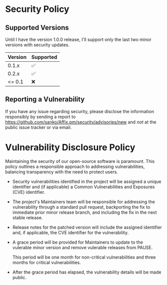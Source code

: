 # Security Policy

## Supported Versions

Until I have the version 1.0.0 release, I'll support only the last two minor versions with
security updates.

| Version  | Supported          |
| -------- | ------------------ |
| 0.1.x    | :white_check_mark: |
| 0.2.x    | :white_check_mark: |
| \<= 0.1  | :x:                |

## Reporting a Vulnerability

If you have any issue regarding security, please disclose the information responsibly by sending a report to https://github.com/sanko/Affix.pm/security/advisories/new and *not* at the public issue tracker or via email.

# Vulnerability Disclosure Policy

Maintaining the security of our open-source software is paramount. This policy outlines a responsible approach to addressing vulnerabilities, balancing transparency with the need to protect users.

- Security vulnerabilities identified in the project will be assigned a unique identifier and (if applicable) a Common Vulnerabilities and Exposures (CVE) identifier.

- The project's Maintainers team will be responsible for addressing the vulnerability through a standard pull request, backporting the fix to immediate prior minor release branch, and including the fix in the next stable release.

- Release notes for the patched version will include the assigned identifier and, if applicable, the CVE identifier for the vulnerability.

- A grace period will be provided for Maintainers to update to the vulerable minor version and remove vulerable releases from PAUSE.

  This period will be one month for non-critical vulnerabilities and three months for critical vulnerabilities.

- After the grace period has elapsed, the vulnerability details will be made public.
